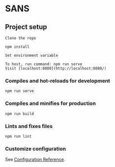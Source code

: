 # SANS

## Project setup
```
Clone the repo

npm install

Set environment variable

To host, run command: npm run serve
Visit [localhost:8080](http://localhost:8080/)
```

### Compiles and hot-reloads for development
```
npm run serve
```

### Compiles and minifies for production
```
npm run build
```

### Lints and fixes files
```
npm run lint
```

### Customize configuration
See [Configuration Reference](https://cli.vuejs.org/config/).
